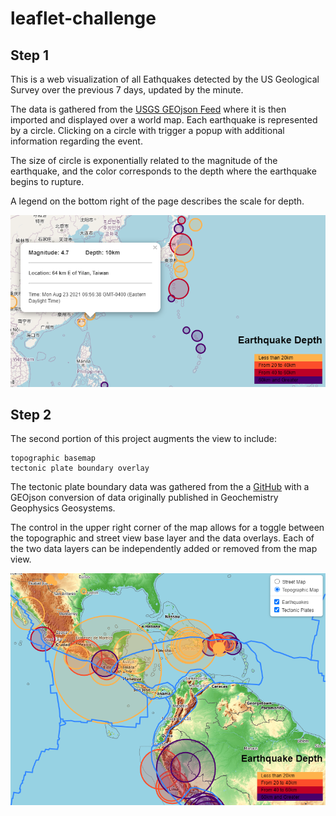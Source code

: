 # leaflet-challenge

## Step 1
This is a web visualization of all Eathquakes detected by the US Geological Survey over the previous 7 days, updated by the minute.

The data is gathered from the [USGS GEOjson Feed](https://earthquake.usgs.gov/earthquakes/feed/v1.0/geojson.php) where it is then imported and displayed over a world map.  Each earthquake is represented by a circle. Clicking on a circle with trigger a popup with additional information regarding the event.  

The size of circle is exponentially related to the magnitude of the earthquake, and the color corresponds to the depth where the earthquake begins to rupture.

A legend on the bottom right of the page describes the scale for depth.


![image](Leaflet-Step-1/images/map_example.PNG?raw=true "Example Map Result - Step 1")


## Step 2

The second portion of this project augments the view to include:

    topographic basemap
    tectonic plate boundary overlay

The tectonic plate boundary data was gathered from the a [GitHub](https://github.com/fraxen/tectonicplates) with a GEOjson conversion of data originally published in Geochemistry Geophysics Geosystems.

The control in the upper right corner of the map allows for a toggle between the topographic and street view base layer and the data overlays.  Each of the two data layers can be independently added or removed from the map view.

![image](Leaflet-Step-2/images/map_example_second.PNG?raw=true "Example Map Result - Step 2")
